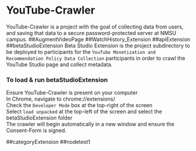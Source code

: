 # YouTube-Crawler
YouTube-Crawler is a project with the goal of collecting data from users, and saving that data to a secure password-protected server at NMSU campus. 
##AugmentVideoPage
##WatchHistory_Extension
##apiExtension
##betaStudioExtension
Beta Studio Extension is the project subdirectory to be deployed to participants for the `YouTube Monetization and Recommendation Policy Data Collection` participants in order to crawl the YouTube Studio page and collect metadata. 
### To load & run betaStudioExtension
Ensure YouTube-Crawler is present on your computer <br/>
In Chrome, navigate to chrome://extensions/ <br/>
Check the `Developer Mode` box at the top-right of the screen <br/>
Select `load unpacked` at the top-left of the screen and select the betaStudioExtension folder <br/>
The crawler will begin automatically in a new window and ensure the Consent-Form is signed.

##categoryExtension
##nodetest1
